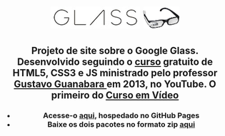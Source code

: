 <h1 align="center">
 <img src="site/_imagens/glass-logo-peq.jpg">
 <img src="site/_imagens/glass-logo-med.jpg" height="49px">
</h1>

<h2 align="center">
  Projeto de site sobre o Google Glass. Desenvolvido seguindo o
  <a href="https://www.youtube.com/playlist?list=PLHz_AreHm4dlAnJ_jJtV29RFxnPHDuk9o" target="_blank">
  curso</a> gratuito de HTML5, CSS3 e JS ministrado pelo
  professor <a href="https://github.com/gustavoguanabara" target="_blank"> Gustavo Guanabara </a> em 2013, no YouTube.
  O primeiro do <a href="https://cursoemvideo.com" target="_blank"> Curso em Vídeo </a>
</h2>

<h3 align="center">
 <ul>
  <li>
   Acesse-o <a href="https://christyanbrayan.github.io/site-google-glass" target="_blank"> aqui</a>, hospedado no GitHub Pages
  </li>
  <li>
   Baixe os dois pacotes no formato zip <a href="https://github.com/christyanbrayan/site-google-glass/tree/master/site/pacotes" target="_blank">aqui</a>
  </li>
 </ul>
</h3>

</ul>
